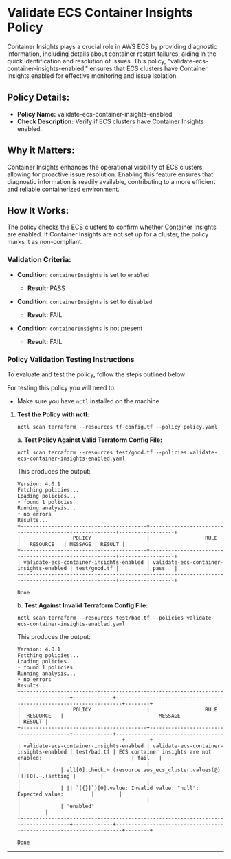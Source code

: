 # Validate ECS Container Insights Policy

Container Insights plays a crucial role in AWS ECS by providing diagnostic information, including details about container restart failures, aiding in the quick identification and resolution of issues. This policy, "validate-ecs-container-insights-enabled," ensures that ECS clusters have Container Insights enabled for effective monitoring and issue isolation.

## Policy Details:

- **Policy Name:** validate-ecs-container-insights-enabled
- **Check Description:** Verify if ECS clusters have Container Insights enabled.

## Why it Matters:

Container Insights enhances the operational visibility of ECS clusters, allowing for proactive issue resolution. Enabling this feature ensures that diagnostic information is readily available, contributing to a more efficient and reliable containerized environment.

## How It Works:

The policy checks the ECS clusters to confirm whether Container Insights are enabled. If Container Insights are not set up for a cluster, the policy marks it as non-compliant.

### Validation Criteria:

- **Condition:** `containerInsights` is set to `enabled`
  - **Result:** PASS

- **Condition:** `containerInsights` is set to `disabled`
  - **Result:** FAIL

- **Condition:** `containerInsights` is not present
  - **Result:** FAIL

### Policy Validation Testing Instructions

To evaluate and test the policy, follow the steps outlined below:

For testing this policy you will need to:
- Make sure you have `nctl` installed on the machine 

1. **Test the Policy with nctl:**
    ```
    nctl scan terraform --resources tf-config.tf --policy policy.yaml
    ```

    a. **Test Policy Against Valid Terraform Config File:**
    ```
    nctl scan terraform --resources test/good.tf --policies validate-ecs-container-insights-enabled.yaml 
    ```

    This produces the output:
    ```
    Version: 4.0.1
    Fetching policies...
    Loading policies...
    • found 1 policies
    Running analysis...
    • no errors
    Results...
    +-----------------------------------------+-----------------------------------------+--------------+---------+--------+
    |                 POLICY                  |                  RULE                   |   RESOURCE   | MESSAGE | RESULT |
    +-----------------------------------------+-----------------------------------------+--------------+---------+--------+
    | validate-ecs-container-insights-enabled | validate-ecs-container-insights-enabled | test/good.tf |         | pass   |
    +-----------------------------------------+-----------------------------------------+--------------+---------+--------+

    Done
    ```

    b. **Test Against Invalid Terraform Config File:**
    ```
    nctl scan terraform --resources test/bad.tf --policies validate-ecs-container-insights-enabled.yaml 
    ```

    This produces the output:
    ```
    Version: 4.0.1
    Fetching policies...
    Loading policies...
    • found 1 policies
    Running analysis...
    • no errors
    Results...
    +-----------------------------------------+-----------------------------------------+-------------+---------------------------------------------------------------------+--------+
    |                 POLICY                  |                  RULE                   |  RESOURCE   |                               MESSAGE                               | RESULT |
    +-----------------------------------------+-----------------------------------------+-------------+---------------------------------------------------------------------+--------+
    | validate-ecs-container-insights-enabled | validate-ecs-container-insights-enabled | test/bad.tf | ECS container insights are not enabled:                             | fail   |
    |                                         |                                         |             | all[0].check.~.(resource.aws_ecs_cluster.values(@)[])[0].~.(setting |        |
    |                                         |                                         |             | || `[{}]`)[0].value: Invalid value: "null": Expected value:         |        |
    |                                         |                                         |             | "enabled"                                                           |        |
    +-----------------------------------------+-----------------------------------------+-------------+---------------------------------------------------------------------+--------+

    Done
    ```

---